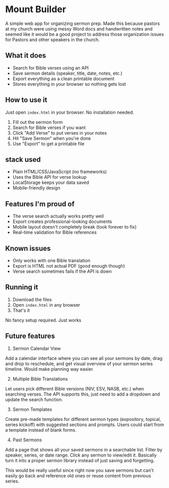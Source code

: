 # Mount Builder

A simple web app for organizing sermon prep. Made this because pastors at my church were using messy Word
docs and handwritten notes and seemed like it would be a good project to address those organization issues for Pastors and other speakers in the church.

## What it does

- Search for Bible verses using an API
- Save sermon details (speaker, title, date, notes, etc.)
- Export everything as a clean printable document
- Stores everything in your browser so nothing gets lost

## How to use it

Just open `index.html` in your browser. No installation needed.

1. Fill out the sermon form
2. Search for Bible verses if you want
3. Click "Add Verse" to put verses in your notes
4. Hit "Save Sermon" when you're done
5. Use "Export" to get a printable file

## stack used

- Plain HTML/CSS/JavaScript (no frameworks)
- Uses the Bible API for verse lookup
- LocalStorage keeps your data saved
- Mobile-friendly design

## Features I'm proud of

- The verse search actually works pretty well
- Export creates professional-looking documents
- Mobile layout doesn't completely break (took forever to fix)
- Real-time validation for Bible references

## Known issues

- Only works with one Bible translation
- Export is HTML not actual PDF (good enough though)
- Verse search sometimes fails if the API is down

## Running it

1. Download the files
2. Open `index.html` in any browser
3. That's it

No fancy setup required. Just works

## Future features

1. Sermon Calendar View

Add a calendar interface where you can see all your sermons by date, drag and drop to reschedule, and get
visual overview of your sermon series timeline. Would make planning way easier.

2. Multiple Bible Translations

Let users pick different Bible versions (NIV, ESV, NASB, etc.) when searching verses. The API supports this,
just need to add a dropdown and update the search function.

3. Sermon Templates

Create pre-made templates for different sermon types (expository, topical, series kickoff) with suggested
sections and prompts. Users could start from a template instead of blank forms.

4. Past Sermons

Add a page that shows all your saved sermons in a searchable list. Filter by speaker, series, or date range.
Click any sermon to view/edit it. Basically turn it into a proper sermon library instead of just saving and
forgetting.

This would be really useful since right now you save sermons but can't easily go back and reference old ones
or reuse content from previous series.
